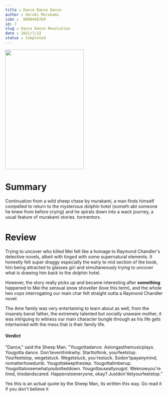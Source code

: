 ```yaml
---
title : Dance Dance Dance
author : Haruki Murakami
isbn : 	0099448769
id: 7
slug : Dance Dance Revolution 
date : 2021/7/22
status : Completed 
---
```


<img src="https://i.gr-assets.com/images/S/compressed.photo.goodreads.com/books/1514582521l/17800._SY475_.jpg" height=380px width=250px> 


# Summary  

Continuation from a wild sheep chase by murakami, a man finds himself compelled to return to the mysterious dolphin hotel (someth abt someone he knew from before crying) and he spirals down into a wack journey, a usual feature of murakami stories. tormentors.

# Review 

Trying to uncover who killed Mei felt like a homage to Raymond Chandler's detective novels, albeit with tinged with some supernatural elements. It honestly felt super draggy especially the early to mid section of the book, him being attracted to glasses girl and simultaneously trying to uncover what is drawing him back to the dolphin hotel. 

However, the story really picks up and became interesting after **something** happened to Mei the sensual snow shoveller (love this term), and the whole two cops interrogating our main char felt straight outta a Raymond Chandler novel.

The Ame family was very entertaining to learn about as well, from the insanely banal father, the extremely talented but socially unaware mother, it was intriguing to witness our main character bungle through as his life gets intertwined with the mess that is their family life.


#### Verdict


“Dance," said the Sheep Man. "Yougottadance. Aslongasthemusicplays. Yougotta dance. Don'teventhinkwhy. Starttothink, yourfeetstop. Yourfeetstop, wegetstuck. Wegetstuck, you'restuck. Sodon'tpayanymind, nomatterhowdumb. Yougottakeepthestep. Yougottalimberup. Yougottaloosenwhatyoubolteddown. Yougottauseallyougot. Weknowyou're tired, tiredandscared. Happenstoeveryone, okay? Justdon'tletyourfeetstop.” 

Yes this is an actual quote by the Sheep Man, its written this way. Go read it if you don't believe it
